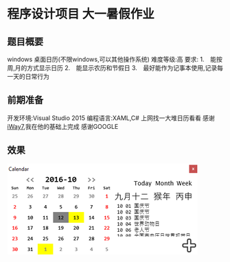# 程序设计项目 大一暑假作业
## 题目概要
windows 桌面日历(不限windows,可以其他操作系统)
难度等级:高
要求:
1.　能按周,月的方式显示日历
2.　能显示农历和节假日
3.　最好能作为记事本使用,记录每一天的日常行为
## 前期准备
开发环境:Visual Studio 2015
编程语言:XAML,C#
上网找一大堆日历看看
感谢[iWay7](https://github.com/iWay7/Calendar),我在他的基础上完成
感谢GOOGLE
## 效果
![calc](Image/calc.PNG)
